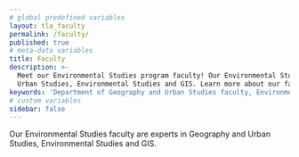 ```yaml
---
# global predefined variables
layout: tla_faculty
permalink: /faculty/
published: true
# meta-data variables
title: Faculty
description: >-
  Meet our Environmental Studies program faculty! Our Environmental Studies faculty are experts in Geography and 
  Urban Studies, Environmental Studies and GIS. Learn more about our faculty at the College of Liberal Arts at Temple University.
keywords: 'Department of Geography and Urban Studies faculty, Environmental Studies faculty, Environmental Studies program'
# custom variables
sidebar: false
---
```

Our Environmental Studies faculty are experts in Geography and Urban Studies, Environmental Studies and GIS.
